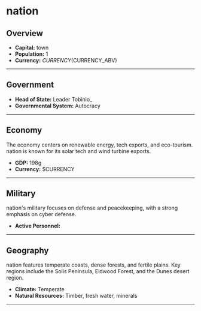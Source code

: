 # nation

## Overview

- **Capital:** town
- **Population:** 1
- **Currency:** $CURRENCY ($CURRENCY_ABV)

---

## Government

- **Head of State:** Leader Tobinio_
- **Governmental System:** Autocracy

---

## Economy
The economy centers on renewable energy, tech exports, and eco-tourism. nation is known for its solar tech and wind turbine exports.

- **GDP:** 198g
- **Currency:** $CURRENCY

---

## Military
nation's military focuses on defense and peacekeeping, with a strong emphasis on cyber defense.

- **Active Personnel:** 

---

## Geography
nation features temperate coasts, dense forests, and fertile plains. Key regions include the Solis Peninsula, Eldwood Forest, and the Dunes desert region.

- **Climate:** Temperate
- **Natural Resources:** Timber, fresh water, minerals

---